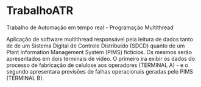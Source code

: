 # TrabalhoATR
Trabalho de Automação em tempo real - Programação Multithread

Aplicação de software multithread responsável pela leitura de dados tanto de de um Sistema Digital de Controle Distribuido (SDCD) quanto de um Plant Information Management System (PIMS) fictícios. Os mesmos serão apresentados em dois terminais de vídeo. O primeiro ira exibir os dados do processo de fabricação de celulose aos operadores (TERMINAL A) - e o segundo apresentara previsões de falhas operacionais geradas pelo PIMS (TERMINAL B).
